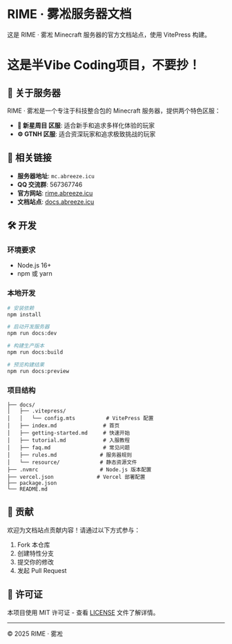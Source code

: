 # RIME · 雾凇服务器文档

这是 RIME · 雾凇 Minecraft 服务器的官方文档站点，使用 VitePress 构建。

# 这是半Vibe Coding项目，不要抄！

## 📖 关于服务器

RIME · 雾凇是一个专注于科技整合包的 Minecraft 服务器，提供两个特色区服：

- **🚀 新星周目 区服**: 适合新手和追求多样化体验的玩家
- **⚙️ GTNH 区服**: 适合资深玩家和追求极致挑战的玩家

## 🔗 相关链接

- **服务器地址**: `mc.abreeze.icu`
- **QQ 交流群**: 567367746
- **官方网站**: [rime.abreeze.icu](https://rime.abreeze.icu/)
- **文档站点**: [docs.abreeze.icu](https://docs.abreeze.icu/)

## 🛠️ 开发

### 环境要求

- Node.js 16+
- npm 或 yarn

### 本地开发

```bash
# 安装依赖
npm install

# 启动开发服务器
npm run docs:dev

# 构建生产版本
npm run docs:build

# 预览构建结果
npm run docs:preview
```

### 项目结构

```
├── docs/
│   ├── .vitepress/
│   │   └── config.mts          # VitePress 配置
│   ├── index.md               # 首页
│   ├── getting-started.md     # 快速开始
│   ├── tutorial.md            # 入服教程
│   ├── faq.md                 # 常见问题
│   ├── rules.md              # 服务器规则
│   └── resource/             # 静态资源文件
├── .nvmrc                    # Node.js 版本配置
├── vercel.json              # Vercel 部署配置
├── package.json
└── README.md
```

## 📝 贡献

欢迎为文档站点贡献内容！请通过以下方式参与：

1. Fork 本仓库
2. 创建特性分支
3. 提交你的修改
4. 发起 Pull Request

## 📄 许可证

本项目使用 MIT 许可证 - 查看 [LICENSE](LICENSE) 文件了解详情。

---

© 2025 RIME · 雾凇
